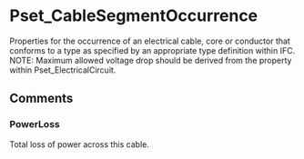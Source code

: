 # Pset_CableSegmentOccurrence

Properties for the occurrence of an electrical cable, core or conductor that conforms to a type as specified by an appropriate type definition within IFC. <!-- end of definition -->NOTE: Maximum allowed voltage drop should be derived from the property within Pset_ElectricalCircuit.


## Comments

### PowerLoss

Total loss of power across this cable.

